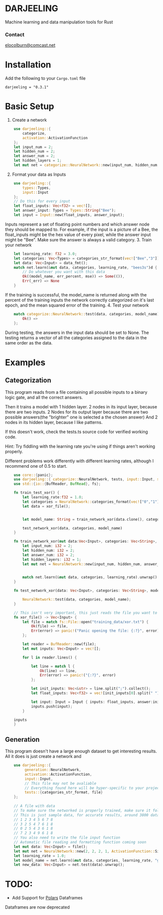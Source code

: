 # DARJEELING
Machine learning and data manipulation tools for Rust

### Contact
elocolburn@comcast.net

# Installation
Add the following to your `Cargo.toml` file
```
darjeeling = "0.3.1"
```

# Basic Setup
1. Create a network
```rust
    use darjeeling::{
        categorize,
        activation::ActivationFunction
    };
    let input_num = 2;
    let hidden_num = 2;
    let answer_num = 2;
    let hidden_layers = 1;
    let mut net = categorize::NeuralNetwork::new(input_num, hidden_num, answer_num, hidden_layers, ActivationFunction::Sigmoid);
```
2. Format your data as Inputs
```rust
    use darjeeling::{
        types::Types,
        input::Input
    };
    // Do this for every input
    let float_inputs: Vec<f32> = vec![];
    let answer_input: Types = Types::String("Bee");
    let input = Input::new(float_inputs, answer_input);
```
Inputs represent a set of floating point numbers and which answer node they should be mapped to. For example, if the input is a picture of a Bee, the float_inputs might be the hex value of every pixel, while the answer input might be "Bee". Make sure the answer is always a valid category.
3. Train your network
```rust
    let learning_rate: f32 = 3.0;
    let categories: Vec<Types> = categories_str_format(vec!["Bee","3"]);
    let data: Vec<Input> = data_fmt();
    match net.learn(&mut data, categories, learning_rate, "bees3s")d {
        // Do whatever you want with this data
        Ok((model_name, err_percent, mse)) => Some(()),
        Err(_err) => None
    }
```
If the training is successful, the model_name is returned along with the percent of the training inputs the network correctly categorized on it's last epoch, and the mean squared error of the training.
4. Test your network
```rust
    match categorize::NeuralNetwork::test(data, categories, model_name) {
        Ok() => 
    };
```
During testing, the answers in the input data should be set to None. The testing returns a vector of all the categories assigned to the data in the same order as the data.

# Examples
## Categorization
This program reads from a file containing all possible 
inputs to a binary logic gate, and all the correct answers.

Then it trains a model with 1 hidden layer. 
2 nodes in its input layer, because there are two inputs.
2 Nodes for its output layer because there are two possible answers(the "brighter" one is selected a the chosen answer)
And 2 nodes in its hidden layer, because I like patterns.

If this doesn't work, check the tests.ts source code for verified working code.

Hint: Try fiddling with the learning rate you're using if things aren't working properly.

Different problems work differently with different learning rates, although I recommend one of 0.5 to start.
```rust
    use core::{panic};
    use darjeeling::{ categorize::NeuralNetwork, tests, input::Input, series::Series, dataframe::{DataFrame, Point}};
    use std::{io::{BufReader, BufRead}, fs};

    fn train_test_xor() {
        let learning_rate:f32 = 1.0;
        let categories = NeuralNetwork::categories_format(vec!["0","1"]);
        let data = xor_file();


        let model_name: String = train_network_xor(data.clone(), categories.clone(), learning_rate).unwrap();

        test_network_xor(data, categories, model_name)
    }

    fn train_network_xor(mut data:Vec<Input>, categories: Vec<String>, learning_rate: f32) -> Option<String> {
        let input_num: i32 = 2;
        let hidden_num: i32 = 2;
        let answer_num: i32 = 2;
        let hidden_layers: i32 = 1;
        let mut net = NeuralNetwork::new(input_num, hidden_num, answer_num, hidden_layers);

        
        match net.learn(&mut data, categories, learning_rate).unwrap()
    }

    fn test_network_xor(data: Vec<Input>, categories: Vec<String>, model_name: String) {

        NeuralNetwork::test(data, categories, model_name);
    }

    // This isn't very important, this just reads the file you want to and format it as Inputs
    fn xor_file() -> Vec<Input> {
        let file = match fs::File::open("training_data/xor.txt") {
            Ok(file) => file,
            Err(error) => panic!("Panic opening the file: {:?}", error)
        };

        let reader = BufReader::new(file);
        let mut inputs: Vec<Input> = vec![];

        for l in reader.lines() {

            let line = match l {
                Ok(line) => line,
                Err(error) => panic!("{:?}", error)
            };

            let init_inputs: Vec<&str> = line.split(";").collect();
            let float_inputs: Vec<f32> = vec![init_inputs[0].split(" ").collect::<Vec<&str>>()[0].parse().unwrap(), init_inputs[0].split(" ").collect::<Vec<&str>>()[1].parse().unwrap()];

            let input: Input = Input { inputs: float_inputs, answer:init_inputs.get(init_inputs.len()-1).as_ref().unwrap().to_owned().to_string() };
            inputs.push(input);
        }

    inputs  
    }
```
## Generation

This program doesn't have a large enough dataset to get interesting results.
All it does is just create a network and 
```rust
    use darjeeling::{
         generation::NeuralNetwork,
         activation::ActivationFunction,
         input::Input, 
         // This file may not be avaliable
         // Everything found here will be hyper-specific to your project.
         tests::{categories_str_format, file}
    };
     
    // A file with data
    // To make sure the networked is properly trained, make sure it follows some sort of pattern
    // This is just sample data, for accurate results, around 3800 datapoints is needed
    // 1 2 3 4 5 6 7 8
    // 3 2 5 4 7 6 1 8
    // 0 2 5 4 3 6 1 8
    // 7 2 3 4 9 6 1 8
    // You also need to write the file input function
    // Automatic file reading and formatting function coming soon
    let mut data: Vec<Input> = file();
    let mut net = NeuralNetwork::new(2, 2, 2, 1, ActivationFunction::Sigmoid);
    let learning_rate = 1.0;
    let model_name = net.learn(&mut data, categories, learning_rate, "gen").unwrap();
    let new_data: Vec<Input> = net.test(data).unwrap();
```

# TODO:
- Add Support for [Polars](https://www.pola.rs/) Dataframes

Dataframes are now deprecated
